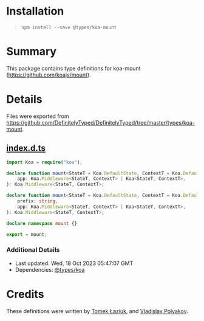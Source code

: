 # Installation
> `npm install --save @types/koa-mount`

# Summary
This package contains type definitions for koa-mount (https://github.com/koajs/mount).

# Details
Files were exported from https://github.com/DefinitelyTyped/DefinitelyTyped/tree/master/types/koa-mount.
## [index.d.ts](https://github.com/DefinitelyTyped/DefinitelyTyped/tree/master/types/koa-mount/index.d.ts)
````ts
import Koa = require("koa");

declare function mount<StateT = Koa.DefaultState, ContextT = Koa.DefaultContext>(
    app: Koa.Middleware<StateT, ContextT> | Koa<StateT, ContextT>,
): Koa.Middleware<StateT, ContextT>;

declare function mount<StateT = Koa.DefaultState, ContextT = Koa.DefaultContext>(
    prefix: string,
    app: Koa.Middleware<StateT, ContextT> | Koa<StateT, ContextT>,
): Koa.Middleware<StateT, ContextT>;

declare namespace mount {}

export = mount;

````

### Additional Details
 * Last updated: Wed, 18 Oct 2023 05:47:07 GMT
 * Dependencies: [@types/koa](https://npmjs.com/package/@types/koa)

# Credits
These definitions were written by [Tomek Łaziuk](https://github.com/tlaziuk), and [Vladislav Polyakov](https://github.com/polrk).
